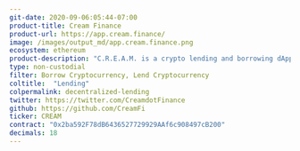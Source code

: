 ```yaml
---
git-date: 2020-09-06:05:44-07:00
product-title: Cream Finance
product-url: https://app.cream.finance/
image: /images/output_md/app.cream.finance.png
ecosystem: ethereum
product-description: "C.R.E.A.M. is a crypto lending and borrowing dApp based on the Compound protocol with altered pools assets and own governance token."
type: non-custodial
filter: Borrow Cryptocurrency, Lend Cryptocurrency
coltitle:  "Lending"
colpermalink: decentralized-lending
twitter: https://twitter.com/CreamdotFinance
github: https://github.com/CreamFi
ticker: CREAM
contract: "0x2ba592F78dB6436527729929AAf6c908497cB200"
decimals: 18
---
```

